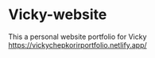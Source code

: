 # Vicky-website
This a personal website portfolio for Vicky
https://vickychepkorirportfolio.netlify.app/
